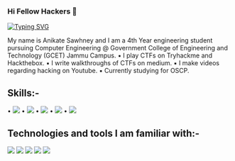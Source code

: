 ### Hi Fellow Hackers 👋

[![Typing SVG](https://readme-typing-svg.herokuapp.com/?lines=Welcome+to+my+Github+Profile)](https://git.io/typing-svg)

My name is Anikate Sawhney and I am a 4th Year engineering student pursuing Computer Engineering @ Government College of Engineering and Technology (GCET) Jammu Campus.
▪️ I play CTFs on Tryhackme and Hackthebox.
▪️ I write walkthroughs of CTFs on medium.
▪️ I make videos regarding hacking on Youtube.
▪️ Currently studying for OSCP.

## Skills:-
• <image src="https://img.shields.io/badge/-OSINT-red">
• <image src="https://img.shields.io/badge/-Penetration%20Testing-orange"> 
• <image src="https://img.shields.io/badge/-Familiarity%20in%20Working%20with%20Unix%2FLinux%20Environments-yellow">
• <image src="https://img.shields.io/badge/-Social%20Engineering-lightgrey">
• <image src="https://img.shields.io/badge/-Bash%20Scripting%2CPython-green">

## Technologies and tools I am familiar with:-
<image src="https://img.shields.io/badge/bash-4D4D4D?style=for-the-badge&logo=windows%20terminal&logoColor=white"> <image src="https://img.shields.io/badge/Windows-0078D6?style=for-the-badge&logo=windows&logoColor=white"> <image src="https://img.shields.io/badge/Linux-FCC624?style=for-the-badge&logo=linux&logoColor=black"> <image src="https://img.shields.io/badge/Python-3776AB?style=for-the-badge&logo=python&logoColor=black"> <image src="https://img.shields.io/badge/Kali_Linux-557C94?style=for-the-badge&logo=kali-linux&logoColor=white"> 
